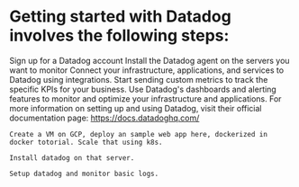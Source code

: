 # Getting started with Datadog involves the following steps:

Sign up for a Datadog account
Install the Datadog agent on the servers you want to monitor
Connect your infrastructure, applications, and services to Datadog using integrations.
Start sending custom metrics to track the specific KPIs for your business.
Use Datadog's dashboards and alerting features to monitor and optimize your infrastructure and applications.
For more information on setting up and using Datadog, visit their official documentation page: https://docs.datadoghq.com/

```
Create a VM on GCP, deploy an sample web app here, dockerized in docker totorial. Scale that using k8s.

Install datadog on that server.

Setup datadog and monitor basic logs.

```
